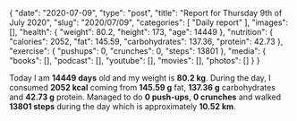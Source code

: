 {
    "date": "2020-07-09",
    "type": "post",
    "title": "Report for Thursday 9th of July 2020",
    "slug": "2020\/07\/09",
    "categories": [
        "Daily report"
    ],
    "images": [],
    "health": {
        "weight": 80.2,
        "height": 173,
        "age": 14449
    },
    "nutrition": {
        "calories": 2052,
        "fat": 145.59,
        "carbohydrates": 137.36,
        "protein": 42.73
    },
    "exercise": {
        "pushups": 0,
        "crunches": 0,
        "steps": 13801
    },
    "media": {
        "books": [],
        "podcast": [],
        "youtube": [],
        "movies": [],
        "photos": []
    }
}

Today I am <strong>14449 days</strong> old and my weight is <strong>80.2 kg</strong>. During the day, I consumed <strong>2052 kcal</strong> coming from <strong>145.59 g</strong> fat, <strong>137.36 g</strong> carbohydrates and <strong>42.73 g</strong> protein. Managed to do <strong>0 push-ups</strong>, <strong>0 crunches</strong> and walked <strong>13801 steps</strong> during the day which is approximately <strong>10.52 km</strong>.